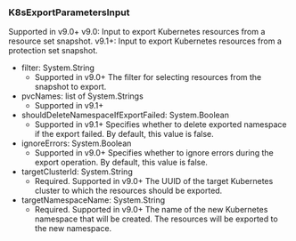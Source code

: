 ### K8sExportParametersInput
Supported in v9.0+
  v9.0: Input to export Kubernetes resources from a resource set snapshot.
  v9.1+: Input to export Kubernetes resources from a protection set snapshot.

- filter: System.String
  - Supported in v9.0+
      The filter for selecting resources from the snapshot to export.
- pvcNames: list of System.Strings
  - Supported in v9.1+
- shouldDeleteNamespaceIfExportFailed: System.Boolean
  - Supported in v9.1+
      Specifies whether to delete exported namespace if the export failed. By default, this value is false.
- ignoreErrors: System.Boolean
  - Supported in v9.0+
      Specifies whether to ignore errors during the export operation. By default, this value is false.
- targetClusterId: System.String
  - Required. Supported in v9.0+
      The UUID of the target Kubernetes cluster to which the resources should be exported.
- targetNamespaceName: System.String
  - Required. Supported in v9.0+
      The name of the new Kubernetes namespace that will be created. The resources will be exported to the new namespace.
